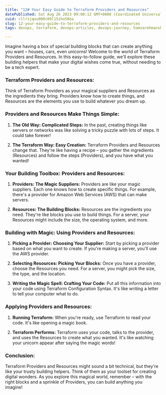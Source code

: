 ```yaml
---
title: "12# Your Easy Guide to Terraform Providers and Resources"
datePublished: Sat Aug 26 2023 09:00:12 GMT+0000 (Coordinated Universal Time)
cuid: cllrsjqou000c09l15iho50oa
slug: 12-your-easy-guide-to-terraform-providers-and-resources
tags: devops, terraform, devops-articles, devops-journey, hamzarehmansheikh4

---
```


Imagine having a box of special building blocks that can create anything you want – houses, cars, even unicorns! Welcome to the world of Terraform Providers and Resources. In this easy-to-follow guide, we'll explore these building helpers that make your digital wishes come true, without needing to be a tech expert.

### **Terraform Providers and Resources:**

Think of Terraform Providers as your magical suppliers and Resources as the ingredients they bring. Providers know how to create things, and Resources are the elements you use to build whatever you dream up.

### **Providers and Resources Make Things Simple:**

1. **The Old Way: Complicated Steps:** In the past, creating things like servers or networks was like solving a tricky puzzle with lots of steps. It could take forever!
    
2. **The Terraform Way: Easy Creation:** Terraform Providers and Resources change that. They're like having a recipe – you gather the ingredients (Resources) and follow the steps (Providers), and you have what you wanted!
    

### **Your Building Toolbox: Providers and Resources:**

1. **Providers: The Magic Suppliers:** Providers are like your magic suppliers. Each one knows how to create specific things. For example, there's a provider for Amazon Web Services (AWS) that can make servers.
    
2. **Resources: The Building Blocks:** Resources are the ingredients you need. They're like blocks you use to build things. For a server, your Resources might include the size, the operating system, and more.
    

### **Building with Magic: Using Providers and Resources:**

1. **Picking a Provider: Choosing Your Supplier:** Start by picking a provider based on what you want to create. If you're making a server, you'll use the AWS provider.
    
2. **Selecting Resources: Picking Your Blocks:** Once you have a provider, choose the Resources you need. For a server, you might pick the size, the type, and the location.
    
3. **Writing the Magic Spell: Crafting Your Code:** Put all this information into your code using Terraform Configuration Syntax. It's like writing a letter to tell your computer what to do.
    

### **Applying Providers and Resources:**

1. **Running Terraform:** When you're ready, use Terraform to read your code. It's like opening a magic book.
    
2. **Terraform Performs:** Terraform uses your code, talks to the provider, and uses the Resources to create what you wanted. It's like watching your unicorn appear after saying the magic words!
    

### **Conclusion:**

Terraform Providers and Resources might sound a bit technical, but they're like your trusty building helpers. Think of them as your toolset for creating digital wonders. As you explore this magical world, remember – with the right blocks and a sprinkle of Providers, you can build anything you imagine!